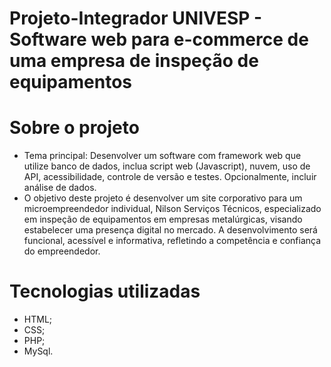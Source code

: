 # Projeto-Integrador UNIVESP - Software web para e-commerce de uma empresa de inspeção de equipamentos 


# Sobre o projeto
- Tema principal: Desenvolver um software com framework web que utilize banco de dados, inclua script web (Javascript), nuvem, uso de API, acessibilidade, controle de versão e testes. Opcionalmente, incluir análise de dados.
- O objetivo deste projeto é desenvolver um site corporativo para um microempreendedor individual, Nilson Serviços Técnicos, especializado em inspeção de equipamentos em empresas metalúrgicas, visando estabelecer uma presença digital no mercado. A desenvolvimento será funcional, acessível e informativa, refletindo a competência e confiança do empreendedor.

# Tecnologias utilizadas
- HTML;
- CSS;
- PHP;
- MySql.
